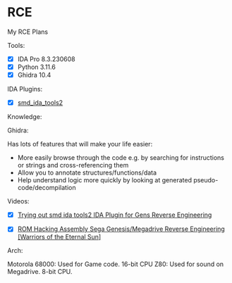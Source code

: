 # RCE
My RCE Plans

Tools:

- [x] IDA Pro 8.3.230608
- [x] Python 3.11.6
- [x] Ghidra 10.4

IDA Plugins:
- [x] [smd_ida_tools2](https://github.com/lab313ru/smd_ida_tools2) 

Knowledge:

Ghidra:

Has lots of features that will make your life easier:
 - More easily browse through the code e.g. by searching for instructions or strings and cross-referencing them
 - Allow you to annotate structures/functions/data
 - Help understand logic more quickly by looking at generated pseudo-code/decompilation


 Videos:

- [x]  [Trying out smd ida tools2 IDA Plugin for Gens Reverse Engineering](https://www.youtube.com/watch?v=E9RZ7o6BWvk&pp=ygUbaWRhIHBybyBzZWdhIGdlbmVzaXMgcGx1Z2lu)

- [x] [ROM Hacking Assembly Sega Genesis/Megadrive Reverse Engineering [Warriors of the Eternal Sun]](https://www.youtube.com/watch?v=fstKNVX27x4)



Arch:
	
Motorola 68000: Used for Game code. 16-bit CPU
Z80: Used for sound on Megadrive. 8-bit CPU.